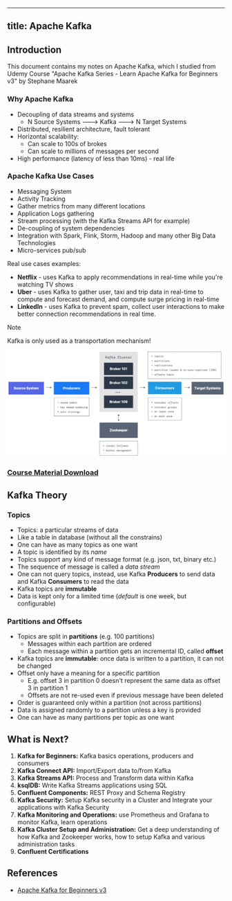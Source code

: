 
---
title: Apache Kafka
---

## Introduction

This document contains my notes on Apache Kafka, which I studied from Udemy Course "Apache Kafka Series - Learn Apache Kafka for Beginners v3" by Stephane Maarek

### Why Apache Kafka

- Decoupling of data streams and systems
  - N Source Systems ---> Kafka ---> N Target Systems
- Distributed, resilient architecture, fault tolerant
- Horizontal scalability:
  - Can scale to 100s of brokes
  - Can scale to millions of messages per second
- High performance (latency of less than 10ms) - real life

### Apache Kafka Use Cases

- Messaging System
- Activity Tracking
- Gather metrics from many different locations
- Application Logs gathering
- Stream processing (with the Kafka Streams API for example)
- De-coupling of system dependencies
- Integration with Spark, Flink, Storm, Hadoop and many other Big Data Technologies
- Micro-services pub/sub 


Real use cases examples:

- **Netflix** - uses Kafka to apply recommendations in real-time while you're watching TV shows
- **Uber** - uses Kafka to gather user, taxi and trip data in real-time to compute and forecast demand, and compute surge pricing in real-time
- **LinkedIn** - uses Kafka to prevent spam, collect user interactions to make better connection recommendations in real time.

> [!NOTE]
> Kafka is only used as a transportation mechanism!

![Kafka Architecture](./assets/kafka-architecture.PNG)

### [Course Material Download](https://www.conduktor.io/apache-kafka-for-beginners)


## Kafka Theory

### Topics

- Topics: a particular streams of data
- Like a table in database (without all the constrains)
- One can have as many topics as one want
- A topic is identified by its *name*
- Topics support any kind of message format (e.g. json, txt, binary etc.)
- The sequence of message is called a *data stream*
- One can not query topics, instead, use Kafka **Producers** to send data and Kafka **Consumers** to read the data
- Kafka topics are **immutable**
- Data is kept only for a limited time (*default* is one week, but configurable)

### Partitions and Offsets

- Topics are split in **partitions** (e.g. 100 partitions)
  - Messages within each partition are ordered
  - Each message within a partition gets an incremental ID, called **offset**
- Kafka topics are **immutable**: once data is written to a partition, it can not be changed
- Offset only have a meaning for a specific partition
  - E.g. offset 3 in partition 0 doesn't represent the same data as offset 3 in partition 1
  - Offsets are not re-used even if previous message have been deleted
- Order is guaranteed only within a partition (not across partitions)
- Data is assigned randomly to a partition unless a key is provided
- One can have as many partitions per topic as one want


## What is Next?

1. **Kafka for Beginners:** Kafka basics operations, producers and consumers
2. **Kafka Connect API:** Import/Export data to/from Kafka
3. **Kafka Streams API:** Process and Transform data within Kafka
4. **ksqlDB:** Write Kafka Streams applications using SQL
5. **Confluent Components:** REST Proxy and Schema Registry
6. **Kafka Security:** Setup Kafka security in a Cluster and Integrate your applications with Kafka Security
7. **Kafka Monitoring and Operations:** use Prometheus and Grafana to monitor Kafka, learn operations
8. **Kafka Cluster Setup and Administration:** Get a deep understanding of how Kafka and Zookeeper works, how to setup Kafka and various administration tasks
10. **Confluent Certifications**

## References

- [Apache Kafka for Beginners v3](https://www.udemy.com/course/apache-kafka)
